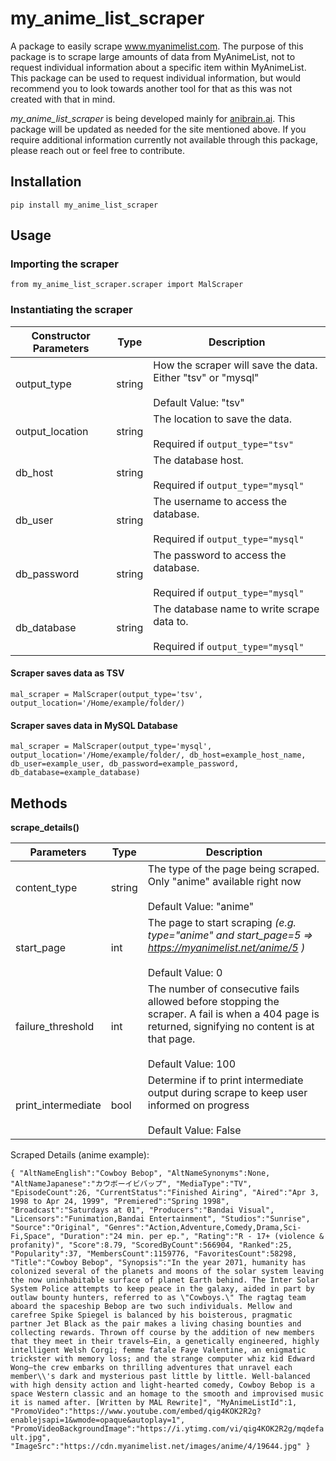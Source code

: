 # my_anime_list_scraper
A package to easily scrape www.myanimelist.com. The purpose of this package is to scrape large amounts of data from MyAnimeList, not to request individual information about a specific item within MyAnimeList. This package can be used to request individual information, but would recommend you to look towards another tool for that as this was not created with that in mind. 

*my_anime_list_scraper* is being developed mainly for [anibrain.ai](anibrain.ai). This package will be updated as needed for the site mentioned above. If you require additional information currently not available through this package, please reach out or feel free to contribute.

## Installation
`pip install my_anime_list_scraper`

## Usage
### Importing the scraper
`from my_anime_list_scraper.scraper import MalScraper`

### Instantiating the scraper
| Constructor Parameters | Type | Description |
| --- | --- | --- |
| output_type | string | How the scraper will save the data. Either "tsv" or "mysql" <br/><br/> Default Value: "tsv" |
| output_location | string | The location to save the data. <br/><br/> Required if `output_type="tsv"` |
| db_host | string | The database host. <br/><br/> Required if `output_type="mysql"` |
| db_user | string | The username to access the database. <br/><br/> Required if `output_type="mysql"` |
| db_password | string | The password to access the database. <br/><br/> Required if `output_type="mysql"` |
| db_database | string | The database name to write scrape data to. <br/><br/> Required if `output_type="mysql"` |

#### Scraper saves data as TSV
`mal_scraper = MalScraper(output_type='tsv', output_location='/Home/example/folder/)`

#### Scraper saves data in MySQL Database
`mal_scraper = MalScraper(output_type='mysql', output_location='/Home/example/folder/, db_host=example_host_name, db_user=example_user, db_password=example_password, db_database=example_database)`

## Methods

**scrape_details()**

| Parameters | Type | Description |
| --- | --- | --- |
| content_type | string | The type of the page being scraped. <br/> Only "anime" available right now <br/><br/> Default Value: "anime" |
| start_page | int | The page to start scraping *(e.g. type="anime" and start_page=5 => https://myanimelist.net/anime/5 )* <br/><br/> Default Value: 0 |
| failure_threshold | int | The number of consecutive fails allowed before stopping the scraper. A fail is when a 404 page is returned, signifying no content is at that page. <br/><br/> Default Value: 100 |
| print_intermediate | bool | Determine if to print intermediate output during scrape to keep user informed on progress <br/><br/> Default Value: False |

Scraped Details (anime example):

`{
   "AltNameEnglish":"Cowboy Bebop",
   "AltNameSynonyms":None,
   "AltNameJapanese":"カウボーイビバップ",
   "MediaType":"TV",
   "EpisodeCount":26,
   "CurrentStatus":"Finished Airing",
   "Aired":"Apr 3, 1998 to Apr 24, 1999",
   "Premiered":"Spring 1998",
   "Broadcast":"Saturdays at 01",
   "Producers":"Bandai Visual",
   "Licensors":"Funimation,Bandai Entertainment",
   "Studios":"Sunrise",
   "Source":"Original",
   "Genres":"Action,Adventure,Comedy,Drama,Sci-Fi,Space",
   "Duration":"24 min. per ep.",
   "Rating":"R - 17+ (violence & profanity)",
   "Score":8.79,
   "ScoredByCount":566904,
   "Ranked":25,
   "Popularity":37,
   "MembersCount":1159776,
   "FavoritesCount":58298,
   "Title":"Cowboy Bebop",
   "Synopsis":"In the year 2071, humanity has colonized several of the planets and moons of the solar system leaving the now uninhabitable surface of planet Earth behind. The Inter Solar System Police attempts to keep peace in the galaxy, aided in part by outlaw bounty hunters, referred to as \"Cowboys.\" The ragtag team aboard the spaceship Bebop are two such individuals. Mellow and carefree Spike Spiegel is balanced by his boisterous, pragmatic partner Jet Black as the pair makes a living chasing bounties and collecting rewards. Thrown off course by the addition of new members that they meet in their travels—Ein, a genetically engineered, highly intelligent Welsh Corgi; femme fatale Faye Valentine, an enigmatic trickster with memory loss; and the strange computer whiz kid Edward Wong—the crew embarks on thrilling adventures that unravel each member\\'s dark and mysterious past little by little. Well-balanced with high density action and light-hearted comedy, Cowboy Bebop is a space Western classic and an homage to the smooth and improvised music it is named after. [Written by MAL Rewrite]",
   "MyAnimeListId":1,
   "PromoVideo":"https://www.youtube.com/embed/qig4KOK2R2g?enablejsapi=1&wmode=opaque&autoplay=1",
   "PromoVideoBackgroundImage":"https://i.ytimg.com/vi/qig4KOK2R2g/mqdefault.jpg",
   "ImageSrc":"https://cdn.myanimelist.net/images/anime/4/19644.jpg"
}`